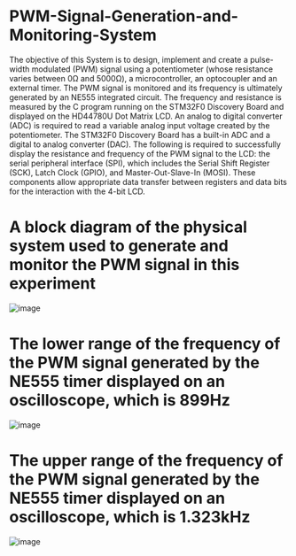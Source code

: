 # PWM-Signal-Generation-and-Monitoring-System

The objective of this System is to design, implement and create a pulse-width modulated (PWM) signal using a potentiometer (whose resistance varies between 0Ω and 5000Ω), a microcontroller, an optocoupler and an external timer. The PWM signal is monitored and its frequency is ultimately generated by an NE555 integrated circuit. The frequency and resistance is measured by the C program running on the STM32F0 Discovery Board and displayed on the HD44780U Dot Matrix LCD.
An analog to digital converter (ADC) is required to read a variable analog input voltage created by the potentiometer. The STM32F0 Discovery Board has a built-in ADC and a digital to analog converter (DAC). The following is required to successfully display the resistance and frequency of the PWM signal to the LCD: the serial peripheral interface (SPI), which includes the Serial Shift Register (SCK), Latch Clock (GPIO), and Master-Out-Slave-In (MOSI). These components allow appropriate data transfer between registers and data bits for the interaction with the 4-bit LCD. 


# A block diagram of the physical system used to generate and monitor the PWM signal in this experiment
![image](https://user-images.githubusercontent.com/20295767/148148855-ef1a919d-e5d1-4718-891e-3e46f4db7ebf.png)

# The lower range of the frequency of the PWM signal generated by the NE555 timer displayed on an oscilloscope, which is 899Hz
![image](https://user-images.githubusercontent.com/20295767/148148887-b961b5a6-9e9a-4cf5-8862-78cb55bf46db.png)

# The upper range of the frequency of the PWM signal generated by the NE555 timer displayed on an oscilloscope, which is 1.323kHz
![image](https://user-images.githubusercontent.com/20295767/148148917-a8c4586e-446e-4d08-9d2a-1a612ac502b6.png)

